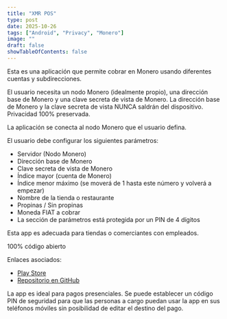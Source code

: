 ```yaml
---
title: "XMR POS"
type: post
date: 2025-10-26
tags: ["Android", "Privacy", "Monero"]
image: ""
draft: false
showTableOfContents: false
---
```


Esta es una aplicación que permite cobrar en Monero usando diferentes cuentas y subdirecciones.

El usuario necesita un nodo Monero (idealmente propio), una dirección base de Monero y una clave secreta de vista de Monero. La dirección base de Monero y la clave secreta de vista NUNCA saldrán del dispositivo. Privacidad 100% preservada.

La aplicación se conecta al nodo Monero que el usuario defina.

El usuario debe configurar los siguientes parámetros:
- Servidor (Nodo Monero)
- Dirección base de Monero
- Clave secreta de vista de Monero
- Índice mayor (cuenta de Monero)
- Índice menor máximo (se moverá de 1 hasta este número y volverá a empezar)
- Nombre de la tienda o restaurante
- Propinas / Sin propinas
- Moneda FIAT a cobrar
- La sección de parámetros está protegida por un PIN de 4 dígitos

Esta app es adecuada para tiendas o comerciantes con empleados.

100% código abierto

Enlaces asociados:

- [Play Store](https://play.google.com/store/apps/details?id=cl.icripto.xmrpos)
- [Repositorio en GitHub](https://github.com/felipebrunet/xmr_pos)

La app es ideal para pagos presenciales. Se puede establecer un código PIN de seguridad para que las personas a cargo puedan usar la app en sus teléfonos móviles sin posibilidad de editar el destino del pago.


